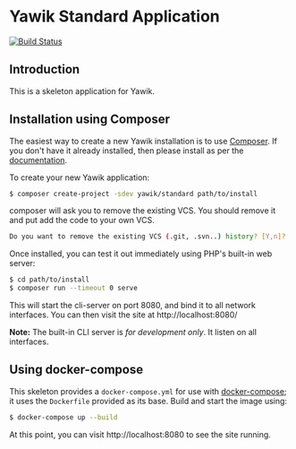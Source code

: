 # Yawik Standard Application

[![Build Status](https://travis-ci.org/yawik/standard.svg?branch=master)](https://travis-ci.org/yawik/standard)

## Introduction

This is a skeleton application for Yawik.

## Installation using Composer

The easiest way to create a new Yawik installation is to use
[Composer](https://getcomposer.org/).  If you don't have it already installed,
then please install as per the [documentation](https://getcomposer.org/doc/00-intro.md).

To create your new Yawik application:

```bash
$ composer create-project -sdev yawik/standard path/to/install
```

composer will ask you to remove the existing VCS. You should remove it and put add the code to 
your own VCS.

```bash
Do you want to remove the existing VCS (.git, .svn..) history? [Y,n]? 
```

Once installed, you can test it out immediately using PHP's built-in web server:

```bash
$ cd path/to/install
$ composer run --timeout 0 serve
```

This will start the cli-server on port 8080, and bind it to all network
interfaces. You can then visit the site at http://localhost:8080/

**Note:** The built-in CLI server is *for development only*. It listen on all interfaces.

## Using docker-compose

This skeleton provides a `docker-compose.yml` for use with
[docker-compose](https://docs.docker.com/compose/); it
uses the `Dockerfile` provided as its base. Build and start the image using:

```bash
$ docker-compose up --build
```

At this point, you can visit http://localhost:8080 to see the site running.
